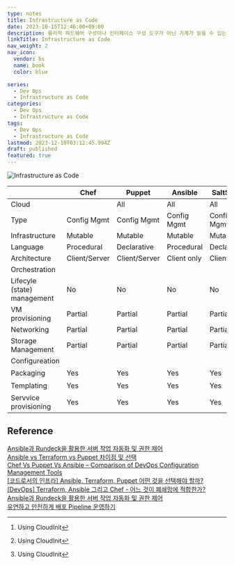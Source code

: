 ```yaml
---
type: notes
title: Infrastructure as Code
date: 2023-10-15T12:46:00+09:00
description: 물리적 하드웨어 구성이나 인터페이스 구성 도구가 아닌 기계가 읽을 수 있는 정의 파일들을 통한 컴퓨터 데이터 센터의 관리 및 프로비저닝 과정
linkTitle: Infrastructure as Code
nav_weight: 2
nav_icon:
  vendor: bs
  name: book
  color: blue

series:
  - Dev Ops
  - Infrastructure as Code
categories:
  - Dev Ops
  - Infrastructure as Code
tags:
  - Dev Ops
  - Infrastructure as Code
lastmod: 2023-12-10T03:12:45.994Z
draft: published
featured: true
---
```


![Infrastructure as Code](/content/dev-ops/infra-as-code.png#center "https://www.linkedin.com/pulse/cisco-network-devices-backup-configuration-using-ansible-samy-2xccie")

|                             | Chef          | Puppet        | Ansible     | SaltStack   | Terraform    |
| --------------------------- | ------------- | ------------- | ----------- | ----------- | ------------ |
| Cloud                       |               | All           | All         | All         | All          |
| Type                        | Config Mgmt   | Config Mgmt   | Config Mgmt | Config Mgmt | Orchestraion |
| Infrastructure              | Mutable       | Mutable       | Mutable     | Mutable     | Immutable    |
| Language                    | Procedural    | Declarative   | Procedural  | Declarative | Declarative  |
| Architecture                | Client/Server | Client/Server | Client only | Client only | Client only  |
| Orchestration               |               |               |             |             |              |
| Lifecyle (state) management | No            | No            | No          | No          | Yes          |
| VM provisioning             | Partial       | Partial       | Partial     | Partial     | Yes          |
| Networking                  | Partial       | Partial       | Partial     | Partial     | Yes          |
| Storage Management          | Partial       | Partial       | Partial     | Partial     | Yes          |
| Configureation              |               |               |             |             |              |
| Packaging                   | Yes           | Yes           | Yes         | Yes         | Partial[^1]  |
| Templating                  | Yes           | Yes           | Yes         | Yes         | Partial[^1]  |
| Servvice provisioning       | Yes           | Yes           | Yes         | Yes         | Partial[^1]  |

[^1]: Using CloudInit

## Reference

[Ansible과 Rundeck을 활용한 서버 작업 자동화 및 권한 제어](https://techblog.lycorp.co.jp/ko/improve-operation-environment-with-rundeck)  
[Ansible vs Terraform vs Puppet 차이점 및 선택](https://rainbound.tistory.com/entry/Ansible-vs-Terraform-vs-Puppet-%EC%B0%A8%EC%9D%B4%EC%A0%90-%EB%B0%8F-%EC%84%A0%ED%83%9D)  
[Chef Vs Puppet Vs Ansible – Comparison of DevOps Configuration Management Tools](https://www.veritis.com/blog/chef-vs-puppet-vs-ansible-comparison-of-devops-management-tools/)  
[[코드로서의 인프라] Ansible, Terraform, Puppet 어떤 것을 선택해야 할까?](https://data-engineer-tech.tistory.com/6)  
[[DevOps] Terraform, Ansible 그리고 Chef - 어느 것이 폐쇄망에 적합한가?](https://velog.io/@kimh4nkyul/DevOps-Terraform-Ansible-%EA%B7%B8%EB%A6%AC%EA%B3%A0-Chef-%EC%96%B4%EB%8A%90-%EA%B2%83%EC%9D%B4-%ED%8F%90%EC%87%84%EB%A7%9D%EC%97%90-%EC%A0%81%ED%95%A9%ED%95%9C%EA%B0%80)  
[Ansible과 Rundeck을 활용한 서버 작업 자동화 및 권한 제어](https://techblog.lycorp.co.jp/ko/improve-operation-environment-with-rundeck)  
[유연하고 안전하게 배포 Pipeline 운영하기](https://toss.tech/article/slash23-devops?ref=codenary)
